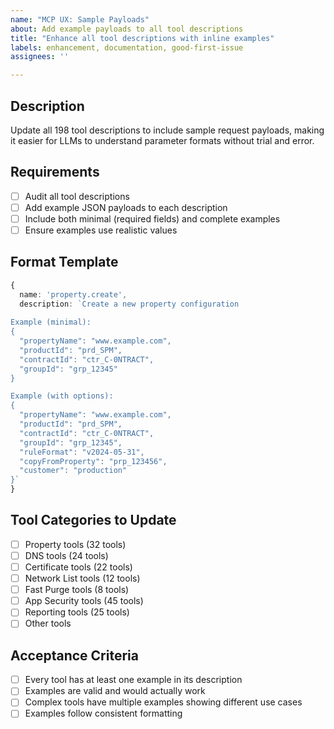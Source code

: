 ```yaml
---
name: "MCP UX: Sample Payloads"
about: Add example payloads to all tool descriptions
title: "Enhance all tool descriptions with inline examples"
labels: enhancement, documentation, good-first-issue
assignees: ''

---
```


## Description
Update all 198 tool descriptions to include sample request payloads, making it easier for LLMs to understand parameter formats without trial and error.

## Requirements
- [ ] Audit all tool descriptions
- [ ] Add example JSON payloads to each description
- [ ] Include both minimal (required fields) and complete examples
- [ ] Ensure examples use realistic values

## Format Template
```typescript
{
  name: 'property.create',
  description: `Create a new property configuration
  
Example (minimal):
{
  "propertyName": "www.example.com",
  "productId": "prd_SPM",
  "contractId": "ctr_C-0NTRACT",
  "groupId": "grp_12345"
}

Example (with options):
{
  "propertyName": "www.example.com",
  "productId": "prd_SPM",
  "contractId": "ctr_C-0NTRACT",
  "groupId": "grp_12345",
  "ruleFormat": "v2024-05-31",
  "copyFromProperty": "prp_123456",
  "customer": "production"
}`
}
```

## Tool Categories to Update
- [ ] Property tools (32 tools)
- [ ] DNS tools (24 tools)
- [ ] Certificate tools (22 tools)
- [ ] Network List tools (12 tools)
- [ ] Fast Purge tools (8 tools)
- [ ] App Security tools (45 tools)
- [ ] Reporting tools (25 tools)
- [ ] Other tools

## Acceptance Criteria
- [ ] Every tool has at least one example in its description
- [ ] Examples are valid and would actually work
- [ ] Complex tools have multiple examples showing different use cases
- [ ] Examples follow consistent formatting